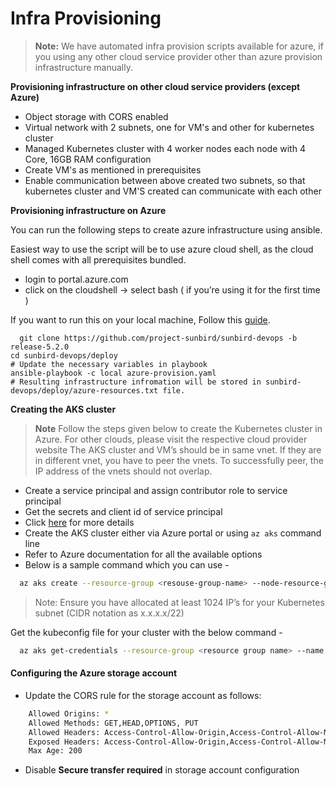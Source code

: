 # Infra Provisioning

> **Note:** We have automated infra provision scripts available for azure, if you using any other cloud service provider other than azure provision infrastructure manually.

**Provisioning infrastructure on other cloud service providers (except Azure)**

* Object storage with CORS enabled
* Virtual network with 2 subnets, one for VM's and other for kubernetes cluster
* Managed Kubernetes cluster with 4 worker nodes each node with 4 Core, 16GB RAM configuration
* Create VM's as mentioned in prerequisites
* Enable communication between above created two subnets, so that kubernetes cluster and VM'S created can communicate with each other

**Provisioning infrastructure on Azure**

You can run the following steps to create azure infrastructure using ansible.

Easiest way to use the script will be to use azure cloud shell, as the cloud shell comes with all prerequisites bundled.

* login to portal.azure.com
* click on the cloudshell -> select bash ( if you’re using it for the first time )

If you want to run this on your local machine, Follow this [guide](https://docs.microsoft.com/en-us/azure/developer/ansible/install-on-linux-vm?tabs=azure-cli#install-ansible-on-the-virtual-machine).

```
  git clone https://github.com/project-sunbird/sunbird-devops -b release-5.2.0
cd sunbird-devops/deploy
# Update the necessary variables in playbook
ansible-playbook -c local azure-provision.yaml
# Resulting infrastructure infromation will be stored in sunbird-devops/deploy/azure-resources.txt file.
```

**Creating the AKS cluster**

> **Note** Follow the steps given below to create the Kubernetes cluster in Azure. For other clouds, please visit the respective cloud provider website The AKS cluster and VM’s should be in same vnet. If they are in different vnet, you have to peer the vnets. To successfully peer, the IP address of the vnets should not overlap.

* Create a service principal and assign contributor role to service principal
* Get the secrets and client id of service principal
* Click [here](https://docs.microsoft.com/en-us/cli/azure/create-an-azure-service-principal-azure-cli) for more details
* Create the AKS cluster either via Azure portal or using `az aks` command line
* Refer to Azure documentation for all the available options
* Below is a sample command which you can use -

```bash
  az aks create --resource-group <resouse-group-name> --node-resource-group <k8s-resource-group-name> --name <cluster name>  --node-count 4 --admin-username deployer --kubernetes-version 1.19.9 --service-principal "<service principal id>" --node-vm-size Standard_D4s_v3 --client-secret "<client id>" --network-plugin azure --ssh-key-value @deployer.pub -l <region> --vm-set-type VirtualMachineScaleSets --vnet-subnet-id /subscriptions/<subscription id>/resourceGroups/<resouse-group-name>/providers/Microsoft.Network/virtualNetworks/<vnet-name>/subnets/<subnet name>
```

> Note: Ensure you have allocated at least 1024 IP’s for your Kubernetes subnet (CIDR notation as x.x.x.x/22)

Get the kubeconfig file for your cluster with the below command -

```bash
  az aks get-credentials --resource-group <resource group name> --name <cluster name> --file  k8s.yaml
```

#### Configuring the Azure storage account <a href="#configuring-the-azure-storage-account" id="configuring-the-azure-storage-account"></a>

* Update the CORS rule for the storage account as follows:

```bash
    Allowed Origins: *
    Allowed Methods: GET,HEAD,OPTIONS, PUT
    Allowed Headers: Access-Control-Allow-Origin,Access-Control-Allow-Method,Origin,x-ms-meta-qq,x-ms-blob-type,x-ms-blob-content-type,Content-Type
    Exposed Headers: Access-Control-Allow-Origin,Access-Control-Allow-Methods
    Max Age: 200

```

* Disable **Secure transfer required** in storage account configuration

